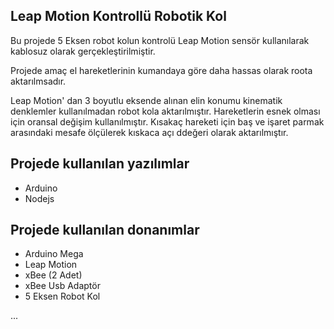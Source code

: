 
<h2>Leap Motion Kontrollü Robotik Kol</h2>

<p>Bu projede 5 Eksen robot kolun kontrolü Leap Motion sensör kullanılarak kablosuz olarak gerçekleştirilmiştir.</p>
<p>Projede amaç el hareketlerinin kumandaya göre daha hassas olarak roota aktarılmsadır.</p>

<p>Leap Motion' dan 3 boyutlu eksende alınan elin konumu kinematik denklemler kullanılmadan robot kola aktarılmıştır. 
    Hareketlerin esnek olması için oransal değişim kullanılmıştır. Kısakaç hareketi için baş ve işaret parmak arasındaki 
    mesafe ölçülerek kıskaca açı ddeğeri olarak aktarılmıştır.
</p>

## Projede kullanılan yazılımlar
<ul>
    <li>Arduino
    </li>
    <li>Nodejs</li>
</ul>

## Projede kullanılan donanımlar
<ul>
    <li>Arduino Mega</li>
    <li>Leap Motion</li>
    <li>xBee (2 Adet)</li>
    <li>xBee Usb Adaptör</li>
    <li>5 Eksen Robot Kol</li>
</ul>


...